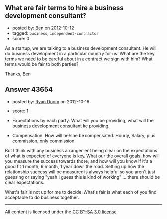 ## What are fair terms to hire a business development consultant?

- posted by: [Ben](https://stackexchange.com/users/-1/20114-ben) on 2012-10-12
- tagged: `business`, `independent-contractor`
- score: 0

As a startup, we are talking to a business development consultant. He will do business development in a particular country for us. What are the key terms we need to be careful about in a contract we sign with him? What terms would be fair to both parties?

Thanks,
Ben


## Answer 43654

- posted by: [Ryan Doom](https://stackexchange.com/users/-1/5655-ryan-doom) on 2012-10-16
- score: 1

- Expectations by each party. What will you be providing, what will the business development consultant be providing.
- Compensation. How will he/she be compensated. Hourly, Salary, plus commission, only commission.

But I think with any business arrangement being clear on the expectations of what is expected of everyone is key.  What our the overall goals, how will you measure the success towards those, and how will you know if it's a good fit 1 month, 6 month, 1 year down the road.  Setting up how the relationship success will be measured is always helpful so you aren't just guessing or saying "yeah I guess this is kind of working" ... there should be clear expectations.

What's fair is not up for me to decide. What's fair is what each of you find acceptable to do business together.



---

All content is licensed under the [CC BY-SA 3.0 license](https://creativecommons.org/licenses/by-sa/3.0/).
